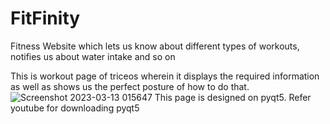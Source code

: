 # FitFinity
Fitness Website which lets us know about different types of workouts, notifies us about water intake and so on

This is workout page of triceos wherein it displays the required information as well as shows us the perfect posture of how to do that.
![Screenshot 2023-03-13 015647](https://github.com/shravanii15/FitFinity/assets/125252589/6bb4d1af-24bf-4a47-b6ae-7fca12dee01d)
This page is designed on pyqt5. Refer youtube for downloading pyqt5
